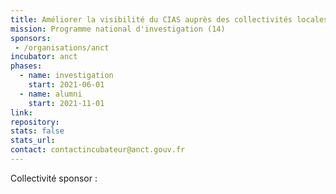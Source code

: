 ```yaml
---
title: Améliorer la visibilité du CIAS auprès des collectivités locales
mission: Programme national d'investigation (14)
sponsors:
 - /organisations/anct
incubator: anct
phases:
  - name: investigation
    start: 2021-06-01
  - name: alumni
    start: 2021-11-01
link: 
repository: 
stats: false
stats_url: 
contact: contactincubateur@anct.gouv.fr
---
```


Collectivité sponsor : 
